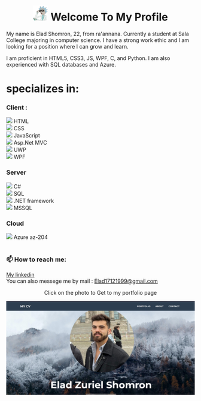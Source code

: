 <h1 align="center">
<img height="40" width="40" src=https://github.com/TheShomron/TheShomron/blob/main/icons/rickgif.gif/> Welcome To My Profile </h1>
My name is Elad Shomron, 22, from ra'annana.
Currently a student at Sala College majoring in computer science.
I have a strong work ethic and I am looking for a position where I can grow and learn.

I am proficient in HTML5, CSS3, JS, WPF, C, and Python.
I am also experienced with SQL databases and Azure.


# specializes in:

<div>
<h3> Client : </h3>
<image src="icons/HTML.jpeg"> HTML <br>
<image src="icons/CSS.jpeg"> CSS  <br>
<image src="icons/JS.jpeg"> JavaScript <br>
<image src="icons/ASP.NET.jpeg"> Asp.Net MVC  <br>
<image src="icons/UWP.jpeg"> UWP<br>
<image src="icons/WPF.jpeg"> WPF <br>
<div>

<h3>Server </h3>
<image src="icons/C.jpeg"> C# <br>
<image src="icons/SQL.jpeg"> SQL <br>
<image src="icons/NET.jpeg" > .NET framework <br>
<image src="icons/SQL_SERVER.jpeg"> MSSQL <br>

<h3>Cloud</h3>
<image src="icons/AZURE.jpeg"> Azure az-204 <br>

</div>
<br>

### 📫 How to reach me:
<a href="https://www.linkedin.com/in/EladShomron/">My linkedin</a>
<br>
You can also messege me by mail : Elad17121999@gmail.com

<div align="center">
<p>Click on the photo to Get to my portfolio page</p>
<a href="https://theshomron.github.io/CV_Website/#portfolio" target="_blank">
 <img alt="Prtfolio" src="icons/WebsiteMainPage.jpeg"   width="650" >
      </a>


